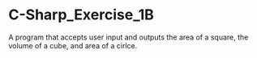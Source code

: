 # C-Sharp_Exercise_1B
 A program that accepts user input and outputs the area of a square, the volume of a cube, and area of a cirlce. 
